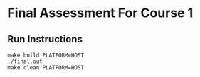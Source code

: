# Final Assessment For Course 1

## Run Instructions
```
make build PLATFORM=HOST
./final.out
make clean PLATFORM=HOST
```